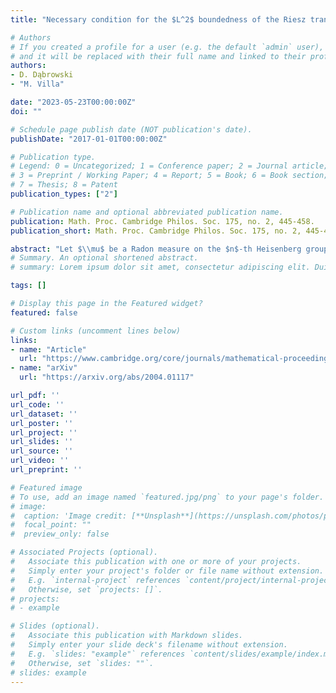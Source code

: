 ```yaml
---
title: "Necessary condition for the $L^2$ boundedness of the Riesz transform on Heisenberg groups"

# Authors
# If you created a profile for a user (e.g. the default `admin` user), write the username (folder name) here 
# and it will be replaced with their full name and linked to their profile.
authors:
- D. Dąbrowski
- "M. Villa"

date: "2023-05-23T00:00:00Z"
doi: ""

# Schedule page publish date (NOT publication's date).
publishDate: "2017-01-01T00:00:00Z"

# Publication type.
# Legend: 0 = Uncategorized; 1 = Conference paper; 2 = Journal article;
# 3 = Preprint / Working Paper; 4 = Report; 5 = Book; 6 = Book section;
# 7 = Thesis; 8 = Patent
publication_types: ["2"]

# Publication name and optional abbreviated publication name.
publication: Math. Proc. Cambridge Philos. Soc. 175, no. 2, 445-458.
publication_short: Math. Proc. Cambridge Philos. Soc. 175, no. 2, 445-458

abstract: "Let $\\mu$ be a Radon measure on the $n$-th Heisenberg group $\\mathbb{H}^n$. In this note we prove that if the $(2n+1)$-dimensional (Heisenberg) Riesz transform on $\\mathbb{H}^n$ is $L^2(\\mu)$-bounded, and if $\\mu(F)=0$ for all Borel sets with $\\dim\\_{H}(F)\\leq 2$, then $\\mu$ must have $(2n+1)$-polynomial growth. This is the Heisenberg counterpart of a result of Guy David from 1991."
# Summary. An optional shortened abstract.
# summary: Lorem ipsum dolor sit amet, consectetur adipiscing elit. Duis posuere tellus ac convallis placerat. Proin tincidunt magna sed ex sollicitudin condimentum.

tags: []

# Display this page in the Featured widget?
featured: false

# Custom links (uncomment lines below)
links:
- name: "Article"
  url: "https://www.cambridge.org/core/journals/mathematical-proceedings-of-the-cambridge-philosophical-society/article/necessary-condition-for-the-l2-boundedness-of-the-riesz-transform-on-heisenberg-groups/B6B9FE04CBA44DC01F00B9AFE49C267E/share/2800ceb23dfd0e21bfee35e7d3458a6fe989eeb6"
- name: "arXiv"
  url: "https://arxiv.org/abs/2004.01117"

url_pdf: ''
url_code: ''
url_dataset: ''
url_poster: ''
url_project: ''
url_slides: ''
url_source: ''
url_video: ''
url_preprint: ''

# Featured image
# To use, add an image named `featured.jpg/png` to your page's folder. 
# image:
#  caption: 'Image credit: [**Unsplash**](https://unsplash.com/photos/pLCdAaMFLTE)'
#  focal_point: ""
#  preview_only: false

# Associated Projects (optional).
#   Associate this publication with one or more of your projects.
#   Simply enter your project's folder or file name without extension.
#   E.g. `internal-project` references `content/project/internal-project/index.md`.
#   Otherwise, set `projects: []`.
# projects:
# - example

# Slides (optional).
#   Associate this publication with Markdown slides.
#   Simply enter your slide deck's filename without extension.
#   E.g. `slides: "example"` references `content/slides/example/index.md`.
#   Otherwise, set `slides: ""`.
# slides: example
---
```

